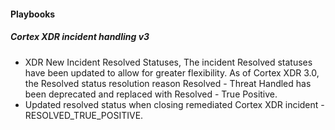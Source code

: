 
#### Playbooks
##### Cortex XDR incident handling v3
- XDR New Incident Resolved Statuses, The incident Resolved statuses have been updated to allow for greater flexibility. As of Cortex XDR 3.0, the Resolved status resolution reason Resolved - Threat Handled has been deprecated and replaced with Resolved - True Positive.
- Updated resolved status when closing remediated Cortex XDR incident - RESOLVED_TRUE_POSITIVE.
